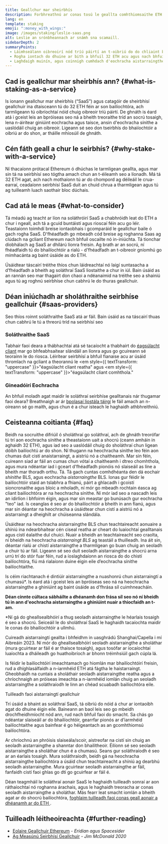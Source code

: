 ```yaml
---
title: Geallchur mar sheirbhís
description: Forbhreathnú ar conas tosú le geallta comhthiomsaithe ETH
lang: en
template: staking
emoji: ":money_with_wings:"
image: /images/staking/leslie-saas.png
alt: Leslie an srónbheannach ar snámh sna scamaill.
sidebarDepth: 2
summaryPoints:
  - Láimhseálann oibreoirí nód tríú páirtí an t-oibriú do do chliaint bailíochtóra
  - Rogha iontach do dhuine ar bith a bhfuil 32 ETH acu agus nach bhfuil compordach ag déileáil leis an gcastacht theicniúil a bhaineann le nód a rith
  - Laghdaigh muinín, agus coinnigh cumhdach d'eochracha aistarraingthe
---
```


## Cad is geallchur mar sheirbhís ann? {#what-is-staking-as-a-service}

Is ionann geallchur mar sheirbhís (“SaaS”) agus catagóir de sheirbhísí geallchuir ina dtaisceann tú do 32 ETH féin ar son bailíochtóra, ach tarmligeann tú oibríochtaí nóid chuig oibreoir tríú páirtí. De ghnáth is éard atá i gceist leis an bpróiseas seo ná a bheith treoraithe tríd an socrú tosaigh, lena n-áirítear giniúint eochracha agus taisce, ansin d'eochracha sínithe a uaslódáil chuig an oibreoir. Ligeann sé seo don tseirbhís do bhaiíochtóir a oibriú ar do shon, ar tháille mhíosúil de ghnáth.

## Cén fáth geall a chur le seirbhís? {#why-stake-with-a-service}

Ní thacaíonn prótacal Ethereum ó dhúchas le tarmligean geallta, agus mar sin tá na seirbhísí seo tógtha amach chun an t-éileamh seo a líonadh. Má tá 32 ETH agat, ach nach mothaíonn tú ar do chompord ag déileáil le crua-earraí, ceadaíonn seirbhísí SaaS duit an chuid chrua a tharmligean agus tú ag tuilleamh luach saothair bloc dúchais.

<CardGrid>
  <Card title="Do bhailíochtóir féin" emoji=":desktop_computer:" description="Deposit your own 32 ETH to activate your own set of signing keys that will participate in Ethereum consensus. Monitor your progress with dashboards to watch those ETH rewards accumulate." />
  <Card title="Éasca le tosú" emoji="🏁" description="Forget about hardware specs, setup, node maintenance and upgrades. SaaS providers let you outsource the hard part by uploading your own signing credentials, allowing them to run a validator on your behalf, for a small cost." />
  <Card title="Cuir teorainn le do riosca" emoji=":shield:" description="In many cases users do not have to give up access to the keys that enable withdrawing or transferring staked funds. These are different from the signing keys, and can be stored separately to limit (but not eliminate) your risk as a staker." />
</CardGrid>

<StakingComparison page="saas" />

## Cad atá le meas {#what-to-consider}

Tá méadú ag teacht ar líon na soláthróirí SaaS a chabhróidh leat do ETH a chur i ngeall, ach tá a gcuid buntáistí agus rioscaí féin acu go léir. Teastaíonn toimhdí breise iontaobhais i gcomparáid le geallchur baile ó gach rogha SaaS. D'fhéadfadh go mbeadh cód breise ag roghanna Saas ag clúdach na gcliant Ethereum nach bhfuil oscailte nó in-iniúchta. Tá tionchar díobhálach ag SaaS ar dhílárú líonra freisin. Ag brath ar an socrú, ní fhéadfaidh tú do bhailíochtóir a rialú - d'fhéadfadh an t-oibreoir gníomhú go mímhacánta ag baint úsáide as do ETH.

Úsáidtear táscairí tréithe thíos chun láidreachtaí nó laigí suntasacha a d’fhéadfadh a bheith ag soláthraí SaaS liostaithe a chur in iúl. Bain úsáid as an rannán seo mar thagairt don chaoi a ndéanaimid na tréithe seo a shainiú agus tú ag roghnú seirbhíse chun cabhrú le do thuras geallchuir.

<StakingConsiderations page="saas" />

## Déan iniúchadh ar sholáthraithe seirbhíse geallchuir {#saas-providers}

Seo thíos roinnt soláthraithe SaaS atá ar fáil. Bain úsáid as na táscairí thuas chun cabhrú le tú a threorú tríd na seirbhísí seo

<ProductDisclaimer />

### Soláthraithe SaaS

<StakingProductsCardGrid category="saas" />

Tabhair faoi deara a thábhachtaí atá sé tacaíocht a thabhairt do [éagsúlacht cliant](/developers/docs/nodes-and-clients/client-diversity/) mar go bhfeabhsaítear slándáil an líonra agus go gcuireann sé teorainn le do riosca. Léirítear seirbhísí a bhfuil fianaise acu ar úsáid thromlach na gcliant a theorannú le <em style={{ textTransform: "uppercase" }}>"éagsúlacht cliant reatha"</em> agus <em style={{ textTransform: "uppercase" }}>"éagsúlacht cliant comhthola."</em>

### Gineadóirí Eochracha

<StakingProductsCardGrid category="keyGen" />

An bhfuil moladh agat maidir le soláthraí seirbhíse gealltanais nár thugamar faoi deara? Breathnaigh ar ár [bpolasaí liostála táirgí](/contributing/adding-staking-products/) le fáil amach an n-oireann sé go maith, agus chun é a chur isteach le haghaidh athbhreithniú.

## Ceisteanna coitianta {#faq}

<ExpandableCard title="Cé aige a bhfuil seilbh ar mo chuid eochracha?" eventCategory="SaasStaking" eventName="clicked who holds my keys">
Beidh na socruithe difriúil ó sholáthraí go soláthraí, ach de ghnáth treorófar tú trí aon eochracha sínithe a theastaíonn uait a shocrú (ceann amháin in aghaidh 32 ETH), agus iad seo a uaslódáil chuig do sholáthraí chun ligean dóibh bailíochtú ar do shon. Ní thugann na heochracha sínithe leo féin aon chumas duit cistí anaistarraingt, a aistriú nó a chaitheamh. Mar sin féin, cuireann siad ar fáil an cumas chun vótaí a chaitheamh i dtreo chomhthola, agus mura ndéantar iad i gceart d'fhéadfadh pionóis nó slaiseáil as líne a bheith mar thoradh orthu.
</ExpandableCard>

<ExpandableCard title="Mar sin tá dhá shraith eochracha ann?" eventCategory="SaasStaking" eventName="clicked so there are two sets of keys">
Tá. Tá gach cuntas comhdhéanta den dá eochair <em>shínithe</em> BLS, agus eochracha <em>aistarraingthe</em> BLS. Ionas gur féidir le bailíochtóir staid an tslabhra a fhianú, páirt a ghlacadh i gcoistí sioncronaithe agus bloic a mholadh, ní mór go mbeadh rochtain éasca ag cliant bailíochtóra ar na heochracha sínithe. Ní mór iad seo a nascadh leis an idirlíon i bhfoirm éigin, agus mar sin meastar go bunúsach gur eochracha "teo" iad. Is ceanglas é seo ar do bhailíochtóir a bheith in ann fianú, agus mar sin déantar na heochracha a úsáidtear chun cistí a aistriú nó a aistarraingt a dheighilt ar chúiseanna slándála.

Úsáidtear na heochracha aistarraingthe BLS chun teachtaireacht aonuaire a shíniú ina ndearbhaítear cén ciseal reatha ar cheart do luaíochtaí gealltanais agus cistí éalaithe dul chuici. Nuair a bheidh an teachtaireacht seo craolta, ní bheidh na heochracha <em>aistarraingt BLS</em> ag teastáil a thuilleadh. Ina áit sin, déantar rialú ar chistí aistarraingthe a tharmligean go buan chuig an seoladh a chuir tú ar fáil. Ligeann sé seo duit seoladh aistarraingthe a shocrú arna urrú trí do stór fuar féin, rud a íoslaghdaíonn an riosca do do chistí bailíochtóra, fiú má rialaíonn duine éigin eile d’eochracha sínithe bailíochtaithe.

Is céim riachtanach é dintiúir aistarraingthe a nuashonrú chun aistarraingtí a chumasú\*. Is éard atá i gceist leis an bpróiseas seo ná na heochracha aistarraingthe a ghiniúint ag baint úsáide as d'fhrása síl cuimhneacháin.

<strong>Déan cinnte cúltaca sábháilte a dhéanamh don frása síl seo nó ní bheidh tú in ann d'eochracha aistarraingthe a ghiniúint nuair a thiocfaidh an t-am.</strong>

\*Ní gá do gheallsealbhóirí a thug seoladh aistarraingthe le héarlais tosaigh é seo a shocrú. Seiceáil le do sholáthraí SaaS le haghaidh tacaíochta maidir le conas do bhailíochtóir a ullmhú.
</ExpandableCard>

<ExpandableCard title="Cathain is féidir liom aistarraingt?" eventCategory="SaasStaking" eventName="clicked when can I withdraw">
Cuireadh aistarraingtí geallta i bhfeidhm in uasghrádú Shanghai/Capella i mí Aibreáin 2023. Ní mór do gheallsealbhóirí seoladh aistarraingthe a sholáthar (mura gcuirtear ar fáil é ar thaisce tosaigh), agus tosófar ar íocaíochtaí luaíochta a dháileadh go huathoibríoch ar bhonn tréimhsiúil gach cúpla lá.

Is féidir le bailíochtóirí imeachtamach go hiomlán mar bhailíochtóirí freisin, rud a dhíghlasálfaidh a n-iarmhéid ETH atá fágtha le haistarraingt. Gheobhaidh na cuntais a sholáthair seoladh aistarraingthe reatha agus a chríochnaigh an próiseas imeachta a n-iarmhéid iomlán chuig an seoladh aistarraingthe a soláthraíodh le linn an chéad scuabadh bailíochtóra eile.

<ButtonLink href="/staking/withdrawals/">Tuilleadh faoi aistarraingtí geallchuir</ButtonLink>
</ExpandableCard>

<ExpandableCard title="Cad a tharlaíonn má dhéantar slaiseáil orm?" eventCategory="SaasStaking" eventName="clicked what happens if I get slashed">
Trí úsáid a bhaint as soláthraí SaaS, tá oibriú do nóid á chur ar iontaoibh agat do dhuine éigin eile. Baineann an baol leis seo go mbeidh drochfheidhmíocht nód ann, rud nach bhfuil faoi do smacht. Sa chás go ndéantar slaiseáil ar do bhailíochtóir, gearrfar pionós ar d’iarmhéid bailíochtaithe agus bainfear é go héigeantach as an gcomhthiomsú bailíochtóra.

Ar chríochnú an phróisis slaiseála/scoir, aistreofar na cistí sin chuig an seoladh aistarraingthe a shanntar don bhailitheoir. Éilíonn sé seo seoladh aistarraingthe a sholáthar chun é a chumasú. Seans gur soláthraíodh é seo ar an éarlais tosaigh. Mura soláthraíodh, beidh gá na heochracha aistarraingthe bailíochtóra a úsáid chun teachtaireacht a shíniú ag dearbhú seoladh aistarraingthe. Mura gcuirtear seoladh aistarraingthe ar fáil, fanfaidh cistí faoi ghlas go dtí go gcuirfear ar fáil é.

Déan teagmháil le soláthraí aonair SaaS le haghaidh tuilleadh sonraí ar aon ráthaíochtaí nó roghanna árachais, agus le haghaidh treoracha ar conas seoladh aistarraingthe a sholáthar. Más fearr leat smacht iomlán a bheith agat ar do shocrú bailíochtóra, <a href="/staking/solo/">foghlaim tuilleadh faoi conas geall aonair a dhéanamh ar do ETH </a>.
</ExpandableCard>

## Tuilleadh léitheoireachta {#further-reading}

- [ Eolaire Geallchuir Ethereum](https://www.staking.directory/) - _Eridian agus Spacesider_
- [Ag Measúnú Seirbhísí Geallchuir](https://www.attestant.io/posts/evaluating-staking-services/) - _Jim McDonald 2020_
